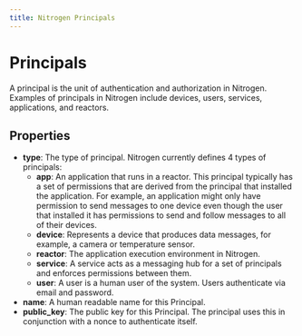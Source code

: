 ```yaml
---
title: Nitrogen Principals
---
```


# Principals

A principal is the unit of authentication and authorization in Nitrogen. Examples of principals in Nitrogen include devices, users, services, applications, and reactors.

## Properties

* <b>type</b>: The type of principal.  Nitrogen currently defines 4 types of principals:
    * <b>app</b>: An application that runs in a reactor. This principal typically has a set of permissions that are derived from the principal that installed the application. For example, an application might only have permission to send messages to one device even though the user that installed it has permissions to send and follow messages to all of their devices.
    * <b>device</b>: Represents a device that produces data messages, for example, a camera or temperature sensor.
    * <b>reactor</b>: The application execution environment in Nitrogen.
    * <b>service</b>: A service acts as a messaging hub for a set of principals and enforces permissions between them.
    * <b>user</b>: A user is a human user of the system. Users authenticate via email and password.
* <b>name</b>: A human readable name for this Principal.
* <b>public_key</b>: The public key for this Principal. The principal uses this in conjunction with a nonce to authenticate itself.